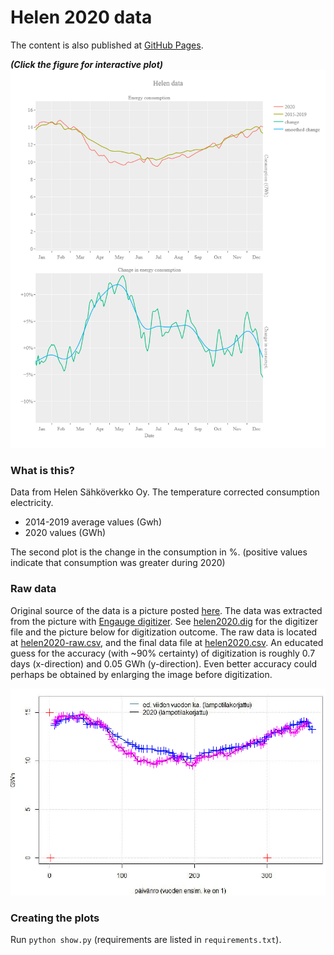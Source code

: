 # Helen 2020 data

The content is also published at [GitHub Pages](https://np-8.github.io/helen-2020-consumption-data/).

***(Click the figure for interactive plot)***
[![](plot.png)](https://np-8.github.io/helen-2020-consumption-data/plot.html)

### What is this? 

Data from Helen Sähköverkko Oy. The temperature corrected consumption electricity. 
- 2014-2019 average values (Gwh)
- 2020 values (GWh)

The second plot is the change in the consumption in %. (positive values indicate that consumption was greater during 2020) 


### Raw data

Original source of the data is a picture posted [here](https://www.facebook.com/groups/587136934970543/permalink/1353368221680740/). The data was extracted from the picture with [Engauge digitizer](https://markummitchell.github.io/engauge-digitizer/). See [helen2020.dig](helen2020.dig) for the digitizer file and the picture below for digitization outcome. The raw data is located at [helen2020-raw.csv](helen2020-raw.csv), and the final data file at [helen2020.csv](helen2020.csv). An educated guess for the accuracy (with ~90% certainty) of digitization is roughly 0.7 days (x-direction) and 0.05 GWh (y-direction). Even better accuracy could perhaps be obtained by enlarging the image before digitization.

![](data-fit.png)

### Creating the plots

Run `python show.py` (requirements are listed in `requirements.txt`).
